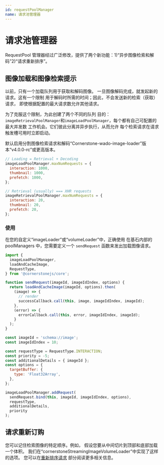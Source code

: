 ```yaml
---
id: requestPoolManager
name: 请求池管理器
---
```


# 请求池管理器

RequestPool 管理器经过广泛修改，提供了两个新功能：1)“异步图像检索和解码”2)“请求重新排序”。

## 图像加载和图像检索提示

以前，只有一个加载队列用于获取和解码图像。
一旦图像解码完成，就发起新的请求。这有一个限制
用于解码时所需的时间；因此，不会发送新的检索（获取）请求，
即使根据配置的最大请求数允许其他请求。

为了克服这个限制，为此创建了两个不同的队列
目的：`imageRetrievalPoolManager`和`imageLoadPoolManager`，每个都有自己可配置的最大并发数
工作机会。它们彼此分离并异步执行，从而允许
每个检索请求在请求触发槽可用时立即启动。

默认启用分割图像检索请求和解码“Cornerstone-wado-image-loader”版本“v4.0.0-rc”或更高版本。

```js
// Loading = Retrieval + Decoding
imageLoadPoolManager.maxNumRequests = {
  interaction: 1000,
  thumbnail: 1000,
  prefetch: 1000,
};

// Retrieval (usually) === XHR requests
imageRetrievalPoolManager.maxNumRequests = {
  interaction: 20,
  thumbnail: 20,
  prefetch: 20,
};
```

### 使用

在您的自定义“imageLoader”或“volumeLoader”中，正确使用
在基石内部的 poolManagers 中，您需要定义一个 `sendRequest` 函数来发出加载图像请求。

```js
import {
  imageLoadPoolManager,
  loadAndCacheImage,
  RequestType,
} from '@cornerstonejs/core';

function sendRequest(imageId, imageIdIndex, options) {
  return loadAndCacheImage(imageId, options).then(
    (image) => {
      // render
      successCallback.call(this, image, imageIdIndex, imageId);
    },
    (error) => {
      errorCallback.call(this, error, imageIdIndex, imageId);
    }
  );
}

const imageId = 'schema://image';
const imageIdIndex = 10;

const requestType = RequestType.INTERACTION;
const priority = -5;
const additionalDetails = { imageId };
const options = {
  targetBuffer: {
    type: 'Float32Array',
  },
};

imageLoadPoolManager.addRequest(
  sendRequest.bind(this, imageId, imageIdIndex, options),
  requestType,
  additionalDetails,
  priority
);
```

## 请求重新订购

您可以记住检索图像的特定顺序。例如，
假设您要从中间切片到顶部和底部加载一个体积。
我们在“cornerstoneStreamingImageVolumeLoader”中实现了这样的选项。
您可以在[重新排序请求](../streaming-image-volume/re-order) 部分阅读更多相关信息。